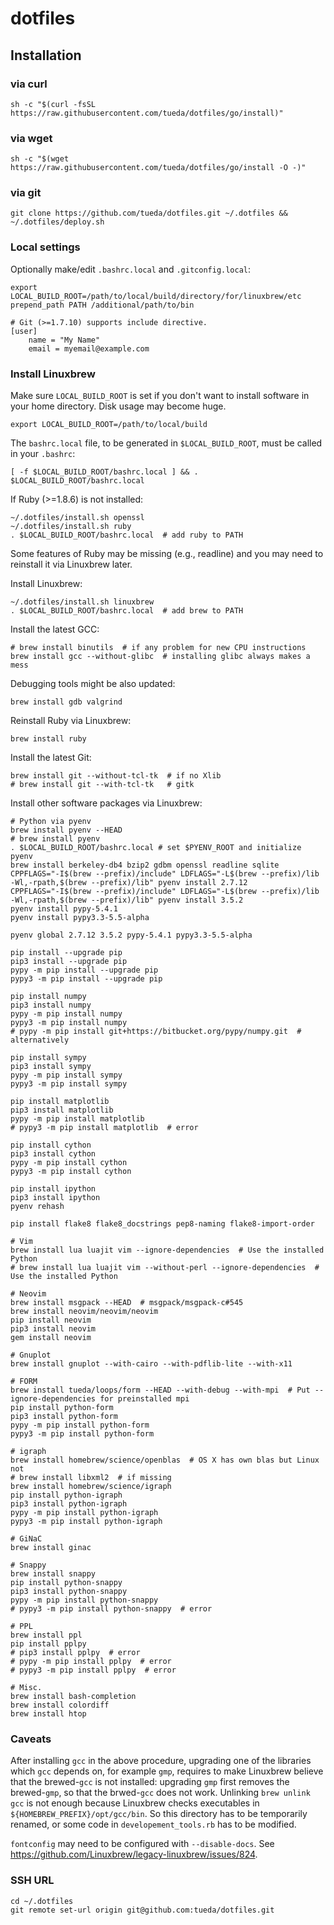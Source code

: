 # dotfiles

## Installation

### via curl

```
sh -c "$(curl -fsSL https://raw.githubusercontent.com/tueda/dotfiles/go/install)"
```

### via wget

```
sh -c "$(wget https://raw.githubusercontent.com/tueda/dotfiles/go/install -O -)"
```

### via git

```
git clone https://github.com/tueda/dotfiles.git ~/.dotfiles && ~/.dotfiles/deploy.sh
```

### Local settings

Optionally make/edit `.bashrc.local` and `.gitconfig.local`:

```
export LOCAL_BUILD_ROOT=/path/to/local/build/directory/for/linuxbrew/etc
prepend_path PATH /additional/path/to/bin
```

```
# Git (>=1.7.10) supports include directive.
[user]
    name = "My Name"
    email = myemail@example.com
```

### Install Linuxbrew

Make sure `LOCAL_BUILD_ROOT` is set if you don't want to install software
in your home directory. Disk usage may become huge.
```
export LOCAL_BUILD_ROOT=/path/to/local/build
```

The `bashrc.local` file, to be generated in `$LOCAL_BUILD_ROOT`, must be called
in your `.bashrc`:
```
[ -f $LOCAL_BUILD_ROOT/bashrc.local ] && . $LOCAL_BUILD_ROOT/bashrc.local
```

If Ruby (>=1.8.6) is not installed:
```
~/.dotfiles/install.sh openssl
~/.dotfiles/install.sh ruby
. $LOCAL_BUILD_ROOT/bashrc.local  # add ruby to PATH
```
Some features of Ruby may be missing (e.g., readline) and you may need to
reinstall it via Linuxbrew later.

Install Linuxbrew:
```
~/.dotfiles/install.sh linuxbrew
. $LOCAL_BUILD_ROOT/bashrc.local  # add brew to PATH
```

Install the latest GCC:
```
# brew install binutils  # if any problem for new CPU instructions
brew install gcc --without-glibc  # installing glibc always makes a mess
```

Debugging tools might be also updated:
```
brew install gdb valgrind
```

Reinstall Ruby via Linuxbrew:
```
brew install ruby
```

Install the latest Git:
```
brew install git --without-tcl-tk  # if no Xlib
# brew install git --with-tcl-tk   # gitk
```

Install other software packages via Linuxbrew:
```
# Python via pyenv
brew install pyenv --HEAD
# brew install pyenv
. $LOCAL_BUILD_ROOT/bashrc.local # set $PYENV_ROOT and initialize pyenv
brew install berkeley-db4 bzip2 gdbm openssl readline sqlite
CPPFLAGS="-I$(brew --prefix)/include" LDFLAGS="-L$(brew --prefix)/lib -Wl,-rpath,$(brew --prefix)/lib" pyenv install 2.7.12
CPPFLAGS="-I$(brew --prefix)/include" LDFLAGS="-L$(brew --prefix)/lib -Wl,-rpath,$(brew --prefix)/lib" pyenv install 3.5.2
pyenv install pypy-5.4.1
pyenv install pypy3.3-5.5-alpha

pyenv global 2.7.12 3.5.2 pypy-5.4.1 pypy3.3-5.5-alpha

pip install --upgrade pip
pip3 install --upgrade pip
pypy -m pip install --upgrade pip
pypy3 -m pip install --upgrade pip

pip install numpy
pip3 install numpy
pypy -m pip install numpy
pypy3 -m pip install numpy
# pypy -m pip install git+https://bitbucket.org/pypy/numpy.git  # alternatively

pip install sympy
pip3 install sympy
pypy -m pip install sympy
pypy3 -m pip install sympy

pip install matplotlib
pip3 install matplotlib
pypy -m pip install matplotlib
# pypy3 -m pip install matplotlib  # error

pip install cython
pip3 install cython
pypy -m pip install cython
pypy3 -m pip install cython

pip install ipython
pip3 install ipython
pyenv rehash

pip install flake8 flake8_docstrings pep8-naming flake8-import-order
```
```
# Vim
brew install lua luajit vim --ignore-dependencies  # Use the installed Python
# brew install lua luajit vim --without-perl --ignore-dependencies  # Use the installed Python
```
```
# Neovim
brew install msgpack --HEAD  # msgpack/msgpack-c#545
brew install neovim/neovim/neovim
pip install neovim
pip3 install neovim
gem install neovim
```
```
# Gnuplot
brew install gnuplot --with-cairo --with-pdflib-lite --with-x11
```
```
# FORM
brew install tueda/loops/form --HEAD --with-debug --with-mpi  # Put --ignore-dependencies for preinstalled mpi
pip install python-form
pip3 install python-form
pypy -m pip install python-form
pypy3 -m pip install python-form
```
```
# igraph
brew install homebrew/science/openblas  # OS X has own blas but Linux not
# brew install libxml2  # if missing
brew install homebrew/science/igraph
pip install python-igraph
pip3 install python-igraph
pypy -m pip install python-igraph
pypy3 -m pip install python-igraph
```
```
# GiNaC
brew install ginac
```
```
# Snappy
brew install snappy
pip install python-snappy
pip3 install python-snappy
pypy -m pip install python-snappy
# pypy3 -m pip install python-snappy  # error
```
```
# PPL
brew install ppl
pip install pplpy
# pip3 install pplpy  # error
# pypy -m pip install pplpy  # error
# pypy3 -m pip install pplpy  # error
```
```
# Misc.
brew install bash-completion
brew install colordiff
brew install htop
```

### Caveats

After installing `gcc` in the above procedure, upgrading one of the libraries
which `gcc` depends on, for example `gmp`, requires to make Linuxbrew believe
that the brewed-`gcc` is not installed: upgrading `gmp` first removes the
brewed-`gmp`, so that the brwed-`gcc` does not work. Unlinking `brew unlink gcc`
is not enough because Linuxbrew checks executables in
`${HOMEBREW_PREFIX}/opt/gcc/bin`. So this directory has to be temporarily
renamed, or some code in `developement_tools.rb` has to be modified.

`fontconfig` may need to be configured with `--disable-docs`. See
https://github.com/Linuxbrew/legacy-linuxbrew/issues/824.

### SSH URL

```
cd ~/.dotfiles
git remote set-url origin git@github.com:tueda/dotfiles.git
```
